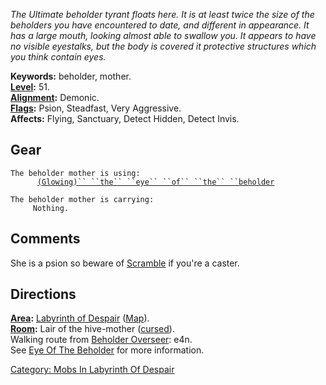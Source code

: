 *The Ultimate beholder tyrant floats here. It is at least twice the size
of the beholders you have encountered to date, and different in
appearance. It has a large mouth, looking almost able to swallow you. It
appears to have no visible eyestalks, but the body is covered it
protective structures which you think contain eyes.*

**Keywords:** beholder, mother.  
**[Level](Level.md "wikilink"):** 51.  
**[Alignment](Alignment.md "wikilink"):** Demonic.  
**[Flags](:Category:_Mob_Types.md "wikilink"):** Psion, Steadfast, Very
Aggressive.  
**Affects:** Flying, Sanctuary, Detect Hidden, Detect Invis.  

## Gear

`The beholder mother is using:`  
<worn on head>`      `[`(Glowing)`` ``the`` ``eye`` ``of`` ``the`` ``beholder`](Eye_Of_The_Beholder.md "wikilink")

`The beholder mother is carrying:`  
`     Nothing.`

## Comments

She is a psion so beware of [Scramble](Scramble "wikilink") if you're a
caster.

## Directions

**[Area](:Category:_Areas.md "wikilink"):** [ Labyrinth of
Despair](:Category:_Labyrinth_Of_Despair.md "wikilink")
([Map](Labyrinth_Of_Despair_Map.md "wikilink")).  
**[Room](:Category:_Rooms.md "wikilink"):** Lair of the hive-mother
([cursed](Cursed_Rooms.md "wikilink")).  
Walking route from [Beholder Overseer](Beholder_Overseer "wikilink"):
e4n.  
See [Eye Of The Beholder](Eye_Of_The_Beholder "wikilink") for more
information.

[Category: Mobs In Labyrinth Of
Despair](Category:_Mobs_In_Labyrinth_Of_Despair "wikilink")
